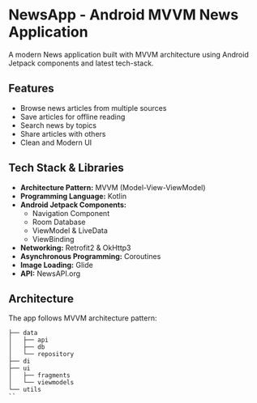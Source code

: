 # NewsApp - Android MVVM News Application

A modern News application built with MVVM architecture using Android Jetpack components and latest tech-stack.

## Features

- Browse news articles from multiple sources
- Save articles for offline reading
- Search news by topics
- Share articles with others
- Clean and Modern UI

## Tech Stack & Libraries

- **Architecture Pattern:** MVVM (Model-View-ViewModel)
- **Programming Language:** Kotlin
- **Android Jetpack Components:**
  - Navigation Component
  - Room Database
  - ViewModel & LiveData
  - ViewBinding
- **Networking:** Retrofit2 & OkHttp3
- **Asynchronous Programming:** Coroutines
- **Image Loading:** Glide
- **API:** NewsAPI.org
## Architecture

The app follows MVVM architecture pattern:

```
├── data
│   ├── api
│   ├── db
│   └── repository
├── di
├── ui
│   ├── fragments
│   └── viewmodels
└── utils
``
